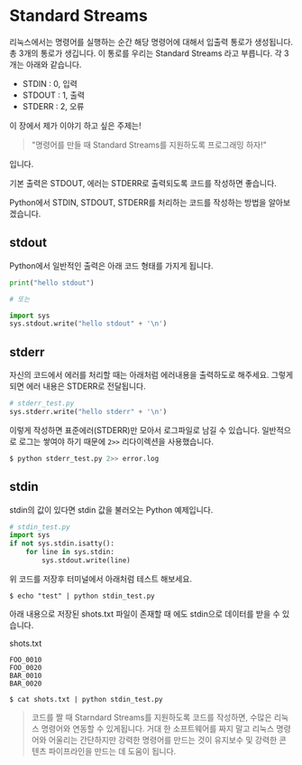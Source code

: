 # Standard Streams
리눅스에서는 명령어를 실행하는 순간 해당 명령어에 대해서 입출력 통로가 생성됩니다.
총 3개의 통로가 생깁니다. 이 통로를 우리는 Standard Streams 라고 부릅니다. 각 3개는 아래와 같습니다.

- STDIN : 0, 입력
- STDOUT : 1, 출력
- STDERR : 2, 오류

이 장에서 제가 이야기 하고 싶은 주제는!

> "명령어를 만들 때 Standard Streams를 지원하도록 프로그래밍 하자!"

입니다.

기본 출력은 STDOUT, 에러는 STDERR로 출력되도록 코드를 작성하면 좋습니다.

Python에서 STDIN, STDOUT, STDERR를 처리하는 코드를 작성하는 방법을 알아보겠습니다.

## stdout
Python에서 일반적인 출력은 아래 코드 형태를 가지게 됩니다.
```python
print("hello stdout")

# 또는

import sys
sys.stdout.write("hello stdout" + '\n')
```

## stderr
자신의 코드에서 에러를 처리할 때는 아래처럼 에러내용을 출력하도로 해주세요.
그렇게 되면 에러 내용은 STDERR로 전달됩니다.
```python
# stderr_test.py
sys.stderr.write("hello stderr" + '\n')
```

이렇게 작성하면 표준에러(STDERR)만 모아서 로그파일로 남길 수 있습니다.
일반적으로 로그는 쌓여야 하기 때문에 `2>>` 리다이렉션을 사용했습니다.

```bash
$ python stderr_test.py 2>> error.log
```

## stdin
stdin의 값이 있다면 stdin 값을 불러오는 Python 예제입니다.
```python
# stdin_test.py
import sys
if not sys.stdin.isatty():
	for line in sys.stdin:
		sys.stdout.write(line)
```
위 코드를 저장후 터미널에서 아래처럼 테스트 해보세요.
```
$ echo "test" | python stdin_test.py
```

아래 내용으로 저장된 shots.txt 파일이 존재할 때 에도 stdin으로 데이터를 받을 수 있습니다.

shots.txt
```
FOO_0010
FOO_0020
BAR_0010
BAR_0020
```

```
$ cat shots.txt | python stdin_test.py
```

> 코드를 짤 때 Starndard Streams를 지원하도록 코드를 작성하면, 수많은 리눅스 명령어와 연동할 수 있게됩니다. 거대 한 소프트웨어를 짜지 말고 리눅스 명령어와 어울리는 간단하지만 강력한 명령어를 만드는 것이 유지보수 및 강력한 콘텐츠 파이프라인을 만드는 데 도움이 됩니다.